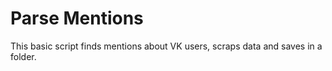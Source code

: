 # Parse Mentions
This basic script finds mentions about VK users, scraps data and saves in a folder.

